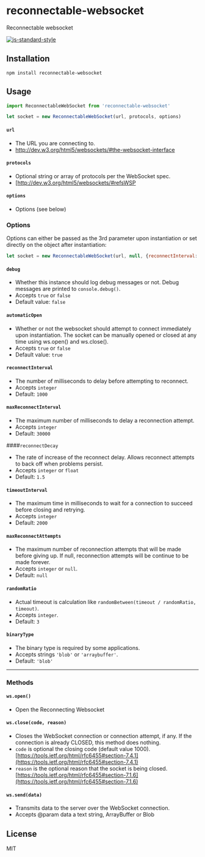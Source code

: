 # reconnectable-websocket

Reconnectable websocket

[![js-standard-style](https://cdn.rawgit.com/feross/standard/master/badge.svg)](https://github.com/feross/standard)


## Installation

```
npm install reconnectable-websocket
```

## Usage

```js
import ReconnectableWebSocket from 'reconnectable-websocket'

let socket = new ReconnectableWebSocket(url, protocols, options)
```


#### `url`
- The URL you are connecting to.
- http://dev.w3.org/html5/websockets/#the-websocket-interface

#### `protocols`
- Optional string or array of protocols per the WebSocket spec.
- [http://dev.w3.org/html5/websockets/#refsWSP

#### `options`
- Options (see below)

### Options

Options can either be passed as the 3rd parameter upon instantiation or set directly on the object after instantiation:

```js
let socket = new ReconnectableWebSocket(url, null, {reconnectInterval: 3000});
```

#### `debug`
- Whether this instance should log debug messages or not. Debug messages are printed to `console.debug()`.
- Accepts `true` or `false`
- Default value: `false`

#### `automaticOpen`
- Whether or not the websocket should attempt to connect immediately upon instantiation. The socket can be manually opened or closed at any time using ws.open() and ws.close().
- Accepts `true` or `false`
- Default value: `true`

#### `reconnectInterval`
- The number of milliseconds to delay before attempting to reconnect.
- Accepts `integer`
- Default: `1000`

#### `maxReconnectInterval`
- The maximum number of milliseconds to delay a reconnection attempt.
- Accepts `integer`
- Default: `30000`

####`reconnectDecay`
- The rate of increase of the reconnect delay. Allows reconnect attempts to back off when problems persist.
- Accepts `integer` or `float`
- Default: `1.5`

#### `timeoutInterval`
- The maximum time in milliseconds to wait for a connection to succeed before closing and retrying.
- Accepts `integer`
- Default: `2000`

#### `maxReconnectAttempts`
- The maximum number of reconnection attempts that will be made before giving up. If null, reconnection attempts will be continue to be made forever.
- Accepts `integer` or `null`.
- Default: `null`

#### `randomRatio`
- Actual timeout is calculation like `randomBetween(timeout / randomRatio, timeout)`.
- Accepts `integer`.
- Default: `3`

#### `binaryType`
- The binary type is required by some applications.
- Accepts strings `'blob'` or `'arraybuffer'`.
- Default: `'blob'`

---

### Methods

#### `ws.open()`
- Open the Reconnecting Websocket

#### `ws.close(code, reason)`
- Closes the WebSocket connection or connection attempt, if any. If the connection is already CLOSED, this method does nothing.
- `code` is optional the closing code (default value 1000). [https://tools.ietf.org/html/rfc6455#section-7.4.1](https://tools.ietf.org/html/rfc6455#section-7.4.1)
- `reason` is the optional reason that the socket is being closed. [https://tools.ietf.org/html/rfc6455#section-7.1.6](https://tools.ietf.org/html/rfc6455#section-7.1.6)

#### `ws.send(data)`
- Transmits data to the server over the WebSocket connection.
- Accepts @param data a text string, ArrayBuffer or Blob

## License

MIT
